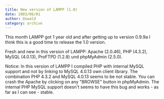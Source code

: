 ```yaml
---
title: New version of LAMPP (1.0)
date: 2003/06/01
author: Oswald
category: archive
---
```


This month LAMPP got 1 year old and after getting up to version 0.9.9a I think this is a good time to release the 1.0 version.

Fresh and new in this version of LAMPP: Apache (2.0.46), PHP (4.3.2), MySQL (4.0.13), ProFTPD (1.2.8) und phpMyAdmin (2.5.0).

Notice: In this version of LAMPP I compiled PHP with internal MySQL support and not by linking to MySQL 4.0.13 own client library. The combination PHP 4.3.2 and MySQL 4.0.13 seems to be not stable. You can crash the Apache by clicking on any "BROWSE" button in phpMyAdmin. The internal PHP MySQL support doesn't seems to have this bug and works - as far as I can see - stable.
